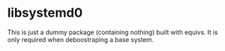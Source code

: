 # libsystemd0

This is just a dummy package (containing nothing) built with equivs.
It is only required when deboostraping a base system.
